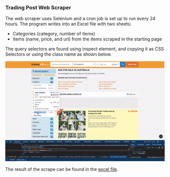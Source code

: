 ### Trading Post Web Scraper


The web scraper uses Selenium and a cron job is set up to run every 24 hours. 
The program writes into an Excel file with two sheets:

- Categories (category, number of items)
- Items (name, price, and url) from the items scraped in the starting page


The query selectors are found using inspect element, and copying it as CSS Selectors or using the class name as shown below.

<p align="center">
    <img src="inspecting_selectors.gif">
</p>


The result of the scrape can be found in the [excel file](excel/data.xslx).